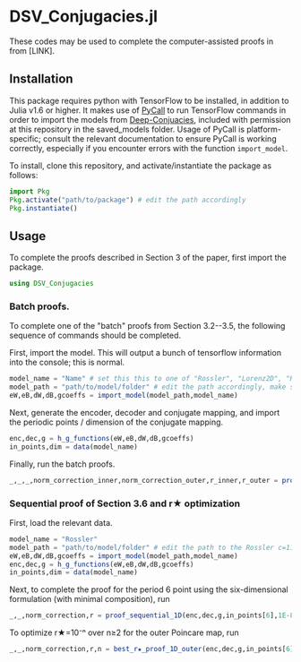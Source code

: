 # DSV_Conjugacies.jl
These codes may be used to complete the computer-assisted proofs in from [LINK].

## Installation
This package requires python with TensorFlow to be installed, in addition to Julia v1.6 or higher. It makes use of [PyCall](https://github.com/JuliaPy/PyCall.jl) to run TensorFlow commands in order to import the models from [Deep-Conjuacies](https://github.com/jbramburger/Deep-Conjugacies), included with permission at this repository in the saved_models folder. Usage of PyCall is platform-specific; consult the relevant documentation to ensure PyCall is working correctly, especially if you encounter errors with the function `import_model`.

To install, clone this repository, and activate/instantiate the package as follows:
```julia
import Pkg
Pkg.activate("path/to/package") # edit the path accordingly
Pkg.instantiate()
```

## Usage
To complete the proofs described in Section 3 of the paper, first import the package.

```julia
using DSV_Conjugacies
```

### Batch proofs.

To complete one of the "batch" proofs from Section 3.2--3.5, the following sequence of commands should be completed.

First, import the model. This will output a bunch of tensorflow information into the console; this is normal.
```julia
model_name = "Name" # set this this to one of "Rossler", "Lorenz2D", "Kuramoto1D" or "MackeyGlass"
model_path = "path/to/model/folder" # edit the path accordingly, make sure the model matches with model_name
eW,eB,dW,dB,gcoeffs = import_model(model_path,model_name)
```

Next, generate the encoder, decoder and conjugate mapping, and import the periodic points / dimension of the conjugate mapping.
```julia
enc,dec,g = h_g_functions(eW,eB,dW,dB,gcoeffs)
in_points,dim = data(model_name)
```

Finally, run the batch proofs.
```julia
_,_,_,norm_correction_inner,norm_correction_outer,r_inner,r_outer = proofs(end,dec,g,in_points,r★,dim)  # set r★ as in the paper.
```

### Sequential proof of Section 3.6 and r★ optimization
First, load the relevant data.
```julia
model_name = "Rossler"
model_path = "path/to/model/folder" # edit the path to the Rossler c=11 model folder.
eW,eB,dW,dB,gcoeffs = import_model(model_path,model_name)
enc,dec,g = h_g_functions(eW,eB,dW,dB,gcoeffs)
in_points,dim = data(model_name)
```

Next, to complete the proof for the period 6 point using the six-dimensional formulation (with minimal composition), run 
````julia
_,_,norm_correction,r = proof_sequential_1D(enc,dec,g,in_points[6],1E-8)
````

To optimize r★=10⁻ⁿ over n≥2 for the outer Poincare map, run 
```julia
_,_,norm_correction,r,n = best_r★_proof_1D_outer(enc,dec,g,in_points[6])
```
